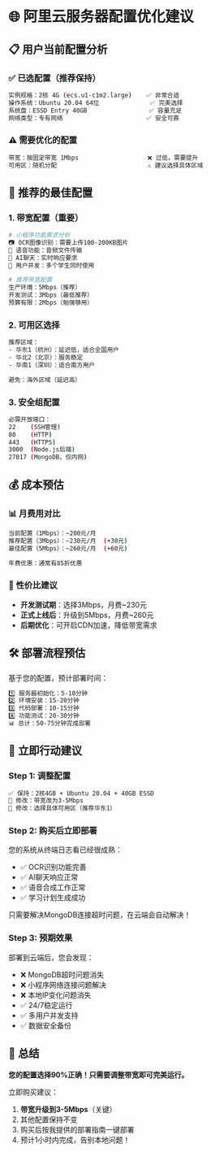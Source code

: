 # 🌐 阿里云服务器配置优化建议

## 📋 用户当前配置分析

### ✅ **已选配置（推荐保持）**
```bash
实例规格：2核 4G (ecs.u1-c1m2.large)    ✅ 非常合适
操作系统：Ubuntu 20.04 64位              ✅ 完美选择  
系统盘：ESSD Entry 40GB                 ✅ 容量充足
网络类型：专有网络                       ✅ 安全可靠
```

### ⚠️ **需要优化的配置**
```bash
带宽：按固定带宽 1Mbps                   ❌ 过低，需要提升
可用区：随机分配                         ⚠️ 建议选择具体区域
```

## 🚀 **推荐的最佳配置**

### 1. **带宽配置（重要）**
```bash
# 小程序功能需求分析
📷 OCR图像识别：需要上传100-200KB图片
🎵 语音功能：音频文件传输
🤖 AI聊天：实时响应要求
👥 用户并发：多个学生同时使用

# 推荐带宽配置
生产环境：5Mbps（推荐）
开发测试：3Mbps（最低推荐）
预算有限：2Mbps（勉强够用）
```

### 2. **可用区选择**
```bash
推荐区域：
- 华东1（杭州）：延迟低，适合全国用户
- 华北2（北京）：服务稳定
- 华南1（深圳）：适合南方用户

避免：海外区域（延迟高）
```

### 3. **安全组配置**
```bash
必需开放端口：
22    (SSH管理)
80    (HTTP)
443   (HTTPS)  
3000  (Node.js后端)
27017 (MongoDB，仅内网)
```

## 💰 **成本预估**

### 📊 **月费用对比**
```bash
当前配置（1Mbps）：~200元/月
推荐配置（3Mbps）：~230元/月  (+30元)
最佳配置（5Mbps）：~260元/月  (+60元)

年费优惠：通常有85折优惠
```

### 🎯 **性价比建议**
- **开发测试期**：选择3Mbps，月费~230元
- **正式上线后**：升级到5Mbps，月费~260元
- **后期优化**：可开启CDN加速，降低带宽需求

## 🛠️ **部署流程预估**

基于您的配置，预计部署时间：
```bash
1️⃣ 服务器初始化：5-10分钟
2️⃣ 环境安装：15-20分钟  
3️⃣ 代码部署：10-15分钟
4️⃣ 功能测试：20-30分钟
📊 总计：50-75分钟完成部署
```

## 🎉 **立即行动建议**

### **Step 1: 调整配置**
```bash
✅ 保持：2核4GB + Ubuntu 20.04 + 40GB ESSD
🔧 修改：带宽改为3-5Mbps
🔧 修改：选择具体可用区（推荐华东1）
```

### **Step 2: 购买后立即部署**
您的系统从终端日志看已经很成熟：
- ✅ OCR识别功能完善  
- ✅ AI聊天响应正常
- ✅ 语音合成工作正常
- ✅ 学习计划生成成功

只需要解决MongoDB连接超时问题，在云端会自动解决！

### **Step 3: 预期效果**
部署到云端后，您会发现：
- ❌ MongoDB超时问题消失
- ❌ 小程序网络连接问题解决  
- ❌ 本地IP变化问题消失
- ✅ 24/7稳定运行
- ✅ 多用户并发支持
- ✅ 数据安全备份

## 🚀 **总结**

**您的配置选择90%正确！只需要调整带宽即可完美运行。**

立即购买建议：
1. **带宽升级到3-5Mbps**（关键）
2. 其他配置保持不变
3. 购买后按我提供的部署指南一键部署
4. 预计1小时内完成，告别本地问题！ 